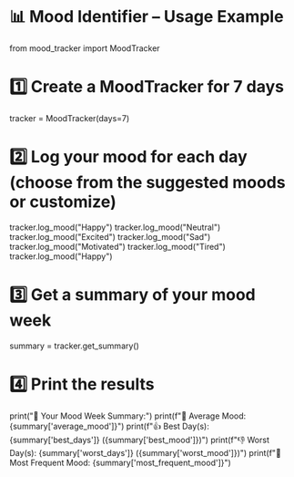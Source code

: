 # 📊 Mood Identifier – Usage Example

from mood_tracker import MoodTracker

# 1️⃣ Create a MoodTracker for 7 days
tracker = MoodTracker(days=7)

# 2️⃣ Log your mood for each day (choose from the suggested moods or customize)
tracker.log_mood("Happy")
tracker.log_mood("Neutral")
tracker.log_mood("Excited")
tracker.log_mood("Sad")
tracker.log_mood("Motivated")
tracker.log_mood("Tired")
tracker.log_mood("Happy")

# 3️⃣ Get a summary of your mood week
summary = tracker.get_summary()

# 4️⃣ Print the results
print("📝 Your Mood Week Summary:")
print(f"🌟 Average Mood: {summary['average_mood']}")
print(f"👍 Best Day(s): {summary['best_days']} ({summary['best_mood']})")
print(f"👎 Worst Day(s): {summary['worst_days']} ({summary['worst_mood']})")
print(f"🔁 Most Frequent Mood: {summary['most_frequent_mood']}")